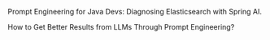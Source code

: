Prompt Engineering for Java Devs: Diagnosing Elasticsearch with Spring AI.

How to Get Better Results from LLMs Through Prompt Engineering?
